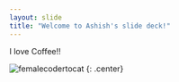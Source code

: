 ```yaml
---
layout: slide
title: "Welcome to Ashish's slide deck!"
---
```


I love Coffee!! 

![femalecodertocat](https://octodex.github.com/images/femalecodertocat.png)
{: .center}
